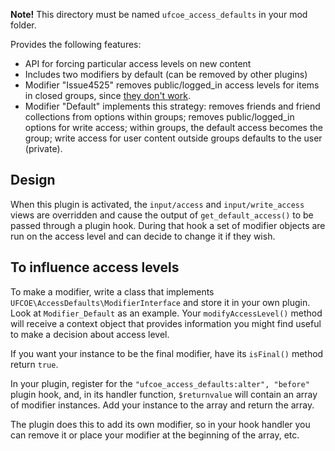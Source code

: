 **Note!** This directory must be named `ufcoe_access_defaults` in your mod folder.

Provides the following features:

* API for forcing particular access levels on new content
* Includes two modifiers by default (can be removed by other plugins)
* Modifier "Issue4525" removes public/logged_in access levels for items in closed groups, since [they don't work](http://trac.elgg.org/ticket/4525).
* Modifier "Default" implements this strategy: removes friends and friend collections from options within groups; removes public/logged_in options for write access; within groups, the default access becomes the group; write access for user content outside groups defaults to the user (private).

## Design

When this plugin is activated, the `input/access` and `input/write_access` views are overridden and cause the output of `get_default_access()` to be passed through a plugin hook. During that hook a set of modifier objects are run on the access level and can decide to change it if they wish.

## To influence access levels

To make a modifier, write a class that implements `UFCOE\AccessDefaults\ModifierInterface` and store it in your own plugin. Look at `Modifier_Default` as an example. Your `modifyAccessLevel()` method will receive a context object that provides information you might find useful to make a decision about access level.

If you want your instance to be the final modifier, have its `isFinal()` method return `true`.

In your plugin, register for the `"ufcoe_access_defaults:alter", "before"` plugin hook, and, in its handler function, `$returnvalue` will contain an array of modifier instances. Add your instance to the array and return the array.

The plugin does this to add its own modifier, so in your hook handler you can remove it or place your modifier at the beginning of the array, etc.
